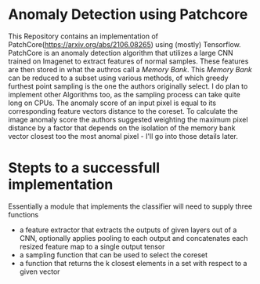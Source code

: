 # Anomaly Detection using Patchcore
This Repository contains an implementation of PatchCore(https://arxiv.org/abs/2106.08265) using (mostly) Tensorflow.
PatchCore is an anomaly detection algorithm that utilizes a large CNN trained on Imagenet to extract features of normal samples.
These features are then stored in what the authros call a *Memory Bank*. This *Memory Bank* can be reduced to a subset using various methods, of which greedy furthest point sampling is the one the authors originally select. I do plan to implement other Algorithms too, as the sampling process can take quite long on CPUs. The anomaly score of an input pixel is equal to its corresponding feature vectors distance to the coreset. To calculate the image anomaly score the authors suggested weighting the maximum pixel distance by a factor that depends on the isolation of the memory bank vector closest too the most anomal pixel - I'll go into those details later.

# Stepts to a successfull implementation
Essentially a module that implements the classifier will need to supply three functions
- a feature extractor that extracts the outputs of given layers out of a CNN, optionally applies pooling to each output and concatenates each resized feature map to a single output tensor
- a sampling function that can be used to select the coreset
- a function that returns the k closest elements in a set with respect to a given vector